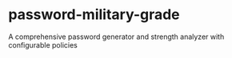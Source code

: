 # password-military-grade
A comprehensive password generator and strength analyzer with configurable policies
